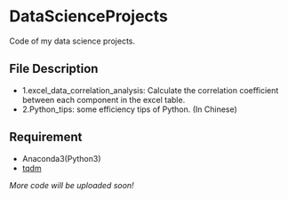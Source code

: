 # DataScienceProjects
Code of my data science projects.

## File Description
* 1.excel_data_correlation_analysis: Calculate the correlation coefficient between each component in the excel table.
* 2.Python_tips: some efficiency tips of Python. (In Chinese)

## Requirement
* Anaconda3(Python3)
* [tqdm](https://pypi.org/project/tqdm/)


*More code will be uploaded soon!*

